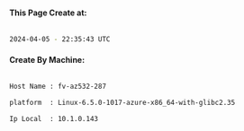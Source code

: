 
   
#### This Page Create at:

```bash

2024-04-05 - 22:35:43 UTC

```

#### Create By Machine:

```bash

Host Name : fv-az532-287

platform  : Linux-6.5.0-1017-azure-x86_64-with-glibc2.35

Ip Local  : 10.1.0.143

```

